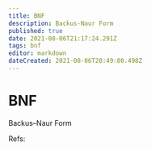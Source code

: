 ```yaml
---
title: BNF
description: Backus-Naur Form
published: true
date: 2021-08-06T21:17:24.291Z
tags: bnf
editor: markdown
dateCreated: 2021-08-06T20:49:00.498Z
---
```


# BNF

Backus–Naur Form

Refs: